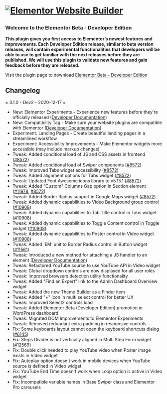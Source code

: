 # <p><a href="https://elementor.com/?utm_source=github-repo&utm_medium=link&utm_campaign=readme"><img src="https://i.imgur.com/0Guj2pn.png?1" alt="Elementor Website Builder"></a></p>

### Welcome to the Elementor Beta - Developer Edition

**This plugin gives you first access to Elementor’s newest features and improvements. 
Each Developer Edition release, similar to beta version releases, will contain experimental functionalities that developers will be able to use to get familiar with the next releases before they are published. 
We will use this plugin to validate new features and gain feedback before they are released.**

Visit the plugin page to download [Elementor Beta - Developer Edition](https://wordpress.org/plugins/elementor-beta)

## Changelog
= 3.1.0 - Dev2 - 2020-12-17 =
* New: Elementor Experiments - Experience new features before they're officially released ([Developer Documentation](https://developers.elementor.com/elementor-experiments/))
* New: Compatibility Tag - Make sure your website plugins are compatible with Elementor ([Developer Documentation](https://developers.elementor.com/compatibility-tag/))
* Experiment: Landing Pages - Create beautiful landing pages in a streamlined workflow
* Experiment: Accessibility Improvements - Make Elementor widgets more accessible (may include markup changes)
* Tweak: Added conditional load of JS and CSS assets in frontend ([#8572](https://github.com/elementor/elementor/issues/8572))  
* Tweak: Added conditional load of Swiper components ([#8572](https://github.com/elementor/elementor/issues/8572))
* Tweak: Improved Tabs widget accessibility ([#8572](https://github.com/elementor/elementor/issues/8572))
* Tweak: Added alignment options for Tabs widget ([#8572](https://github.com/elementor/elementor/issues/8572))
* Tweak: Updated Font Awesome icons library to v5.15.1 ([#8572](https://github.com/elementor/elementor/issues/8572))
* Tweak: Added "Custom" Columns Gap option in Section element ([#11978](https://github.com/elementor/elementor/issues/11978), [#8572](https://github.com/elementor/elementor/issues/8572))
* Tweak: Added Border Radius support in Google Maps widget ([#8572](https://github.com/elementor/elementor/issues/8572))
* Tweak: Added dynamic capabilities to Video Background group control ([#10908](https://github.com/elementor/elementor/issues/10908))
* Tweak: Added dynamic capabilities to Tab Title control in Tabs widget ([#10908](https://github.com/elementor/elementor/issues/10908))
* Tweak: Added dynamic capabilities to Toggle Content control in Toggle widget ([#10908](https://github.com/elementor/elementor/issues/10908))
* Tweak: Added dynamic capabilities to Poster control in Video widget ([#10908](https://github.com/elementor/elementor/issues/10908))
* Tweak: Added 'EM' unit to Border Radius control in Button widget ([#11561](https://github.com/elementor/elementor/issues/11561))
* Tweak: Introduced a new method for attaching a JS handler to an element ([Developer Documentation](https://developers.elementor.com/new-method-attaching-a-js-handler))
* Tweak: Refactored YouTube source to use YouTube API in Video widget
* Tweak: Global dropdown controls are now displayed for all user roles
* Tweak: Improved browsers detection utility functionality
* Tweak: Added "Find an Expert" link to the Admin Dashboard Overview widget
* Tweak: Added the new Theme Builder as a Finder item
* Tweak: Added "+" icon in multi select control for better UX
* Tweak: Improved Select2 controls load
* Tweak: Added Elementor Beta (Developer Edition) promotion in WordPress dashboard
* Tweak: Migrated DOM Improvements to Elementor Experiments
* Tweak: Removed redundant extra padding in responsive controls
* Fix: Some keyboards layout cannot open the keyboard shortcuts dialog ([#6145](https://github.com/elementor/elementor/issues/6145))
* Fix: Steps Divider is not vertically aligned in Multi Step Form widget  ([#12569](https://github.com/elementor/elementor/issues/12569))
* Fix: Double click needed to play YouTube video when Poster image exists in Video widget
* Fix: Autoplay option doesn't work in mobile devices when YouTube source is defined in Video widget
* Fix: YouTube End Time doesn't work when Loop option is active in Video widget
* Fix: Incompatible variable names in Base Swiper class and Elementor Pro carousels
